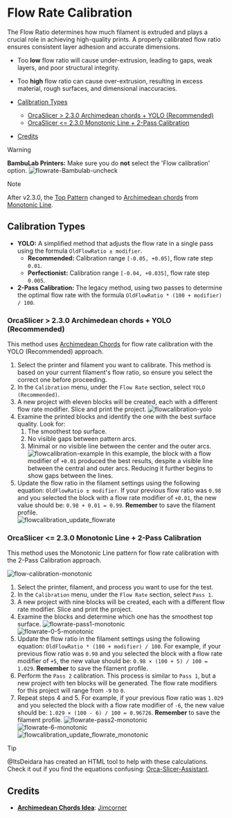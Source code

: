 
# Flow Rate Calibration

The Flow Ratio determines how much filament is extruded and plays a crucial role in achieving high-quality prints. A properly calibrated flow ratio ensures consistent layer adhesion and accurate dimensions.

- Too **low** flow ratio will cause under-extrusion, leading to gaps, weak layers, and poor structural integrity.
- Too **high** flow ratio can cause over-extrusion, resulting in excess material, rough surfaces, and dimensional inaccuracies.

- [Calibration Types](#calibration-types)
  - [OrcaSlicer \> 2.3.0 Archimedean chords + YOLO (Recommended)](#orcaslicer--230-archimedean-chords--yolo-recommended)
  - [OrcaSlicer \<= 2.3.0 Monotonic Line + 2-Pass Calibration](#orcaslicer--230-monotonic-line--2-pass-calibration)
- [Credits](#credits)

> [!WARNING]
> **BambuLab Printers:** Make sure you do **not** select the 'Flow calibration' option.
> ![flowrate-Bambulab-uncheck](https://github.com/SoftFever/OrcaSlicer/blob/main/doc/images/Flow-Rate/flowrate-Bambulab-uncheck.png?raw=true)

> [!NOTE]
> After v2.3.0, the [Top Pattern](strength_settings_top_bottom_shells#surface-pattern) changed to [Archimedean chords](strength_settings_patterns#archimedean-chords) from [Monotonic Line](strength_settings_patterns#monotonic-line).

## Calibration Types

- **YOLO:** A simplified method that adjusts the flow rate in a single pass using the formula `OldFlowRatio ± modifier`.
  - **Recommended:** Calibration range `[-0.05, +0.05]`, flow rate step `0.01`.
  - **Perfectionist:** Calibration range `[-0.04, +0.035]`, flow rate step `0.005`.
- **2-Pass Calibration:** The legacy method, using two passes to determine the optimal flow rate with the formula `OldFlowRatio * (100 + modifier) / 100`.

### OrcaSlicer > 2.3.0 Archimedean chords + YOLO (Recommended)

This method uses [Archimedean Chords](strength_settings_patterns#archimedean-chords) for flow rate calibration with the YOLO (Recommended) approach.

1. Select the printer and filament you want to calibrate.
   This method is based on your current filament's flow ratio, so ensure you select the correct one before proceeding.
2. In the `Calibration` menu, under the `Flow Rate` section, select `YOLO (Recommended)`.
3. A new project with eleven blocks will be created, each with a different flow rate modifier. Slice and print the project.
   ![flowcalibration-yolo](https://github.com/SoftFever/OrcaSlicer/blob/main/doc/images/Flow-Rate/flowcalibration-yolo.gif?raw=true)
4. Examine the printed blocks and identify the one with the best surface quality. Look for:
   1. The smoothest top surface.
   2. No visible gaps between pattern arcs.
   3. Minimal or no visible line between the center and the outer arcs.
   ![flowcalibration-example](https://github.com/SoftFever/OrcaSlicer/blob/main/doc/images/Flow-Rate/flowcalibration-example.png?raw=true)
   In this example, the block with a flow modifier of `+0.01` produced the best results, despite a visible line between the central and outer arcs. Reducing it further begins to show gaps between the lines.
5. Update the flow ratio in the filament settings using the following equation: `OldFlowRatio ± modifier`.
   If your previous flow ratio was `0.98` and you selected the block with a flow rate modifier of `+0.01`, the new value should be: `0.98 + 0.01 = 0.99`.
   **Remember** to save the filament profile.  
   ![flowcalibration_update_flowrate](https://github.com/SoftFever/OrcaSlicer/blob/main/doc/images/Flow-Rate/flowcalibration_update_flowrate.png?raw=true)

### OrcaSlicer <= 2.3.0 Monotonic Line + 2-Pass Calibration

This method uses the Monotonic Line pattern for flow rate calibration with the 2-Pass Calibration approach.

![flow-calibration-monotonic](https://github.com/SoftFever/OrcaSlicer/blob/main/doc/images/Flow-Rate/monotonic-flow-rate/flow-calibration-monotonic.gif?raw=true)

1. Select the printer, filament, and process you want to use for the test.
2. In the `Calibration` menu, under the `Flow Rate` section, select `Pass 1`.
3. A new project with nine blocks will be created, each with a different flow rate modifier. Slice and print the project.
4. Examine the blocks and determine which one has the smoothest top surface.
   ![flowrate-pass1-monotonic](https://github.com/SoftFever/OrcaSlicer/blob/main/doc/images/Flow-Rate/monotonic-flow-rate/flowrate-pass1-monotonic.jpg?raw=true)  
   ![flowrate-0-5-monotonic](https://github.com/SoftFever/OrcaSlicer/blob/main/doc/images/Flow-Rate/monotonic-flow-rate/flowrate-0-5-monotonic.jpg?raw=true)
5. Update the flow ratio in the filament settings using the following equation: `OldFlowRatio * (100 + modifier) / 100`.
   For example, if your previous flow ratio was `0.98` and you selected the block with a flow rate modifier of `+5`, the new value should be: `0.98 × (100 + 5) / 100 = 1.029`.
   **Remember** to save the filament profile.
6. Perform the `Pass 2` calibration. This process is similar to `Pass 1`, but a new project with ten blocks will be generated. The flow rate modifiers for this project will range from `-9` to `0`.
7. Repeat steps 4 and 5. For example, if your previous flow ratio was `1.029` and you selected the block with a flow rate modifier of `-6`, the new value should be: `1.029 × (100 - 6) / 100 = 0.96726`.
   **Remember** to save the filament profile.
   ![flowrate-pass2-monotonic](https://github.com/SoftFever/OrcaSlicer/blob/main/doc/images/Flow-Rate/monotonic-flow-rate/flowrate-pass2-monotonic.jpg?raw=true)  
   ![flowrate-6-monotonic](https://github.com/SoftFever/OrcaSlicer/blob/main/doc/images/Flow-Rate/monotonic-flow-rate/flowrate-6-monotonic.jpg?raw=true)  
   ![flowcalibration_update_flowrate_monotonic](https://github.com/SoftFever/OrcaSlicer/blob/main/doc/images/Flow-Rate/monotonic-flow-rate/flowcalibration_update_flowrate_monotonic.png?raw=true)

> [!TIP]
> @ItsDeidara has created an HTML tool to help with these calculations. Check it out if you find the equations confusing: [Orca-Slicer-Assistant](https://github.com/ItsDeidara/Orca-Slicer-Assistant).

## Credits

- **[Archimedean Chords Idea](https://makerworld.com/es/models/189543-improved-flow-ratio-calibration-v3#profileId-209504)**: [Jimcorner](https://makerworld.com/es/@jimcorner)
